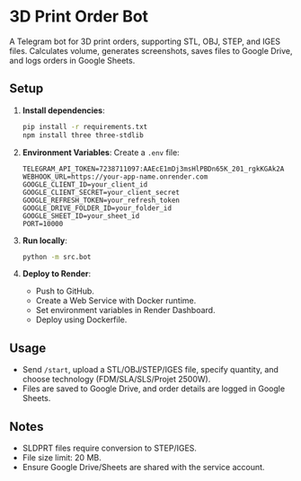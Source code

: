 # 3D Print Order Bot

A Telegram bot for 3D print orders, supporting STL, OBJ, STEP, and IGES files. Calculates volume, generates screenshots, saves files to Google Drive, and logs orders in Google Sheets.

## Setup

1. **Install dependencies**:
   ```bash
   pip install -r requirements.txt
   npm install three three-stdlib
   ```

2. **Environment Variables**:
   Create a `.env` file:
   ```
   TELEGRAM_API_TOKEN=7238711097:AAEcE1mDj3msHlPBDn65K_201_rgkKGAk2A
   WEBHOOK_URL=https://your-app-name.onrender.com
   GOOGLE_CLIENT_ID=your_client_id
   GOOGLE_CLIENT_SECRET=your_client_secret
   GOOGLE_REFRESH_TOKEN=your_refresh_token
   GOOGLE_DRIVE_FOLDER_ID=your_folder_id
   GOOGLE_SHEET_ID=your_sheet_id
   PORT=10000
   ```

3. **Run locally**:
   ```bash
   python -m src.bot
   ```

4. **Deploy to Render**:
   - Push to GitHub.
   - Create a Web Service with Docker runtime.
   - Set environment variables in Render Dashboard.
   - Deploy using Dockerfile.

## Usage
- Send `/start`, upload a STL/OBJ/STEP/IGES file, specify quantity, and choose technology (FDM/SLA/SLS/Projet 2500W).
- Files are saved to Google Drive, and order details are logged in Google Sheets.

## Notes
- SLDPRT files require conversion to STEP/IGES.
- File size limit: 20 MB.
- Ensure Google Drive/Sheets are shared with the service account.